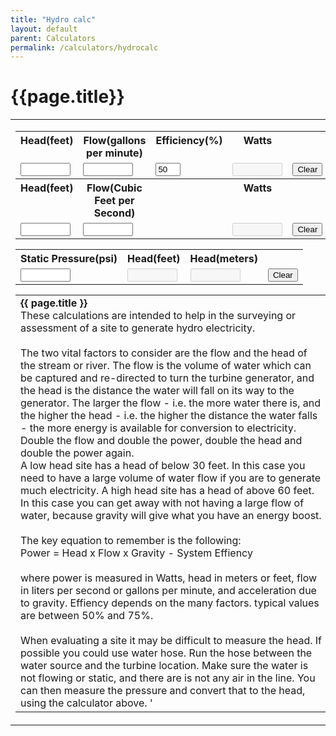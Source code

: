 ```yaml
---
title: "Hydro calc"
layout: default
parent: Calculators
permalink: /calculators/hydrocalc
---
```

# {{page.title}}
<script type="text/javascript">
<!--
function perRound(num, precision) {
  precision = typeof(precision) != 'undefined' ? precision : 9;
	// remark if passed from caller
	precision = parseInt(precision); // make certain the decimal precision is an integer
	var result1 = num * Math.pow(10, precision);
	var result2 = Math.round(result1);
	var result3 = result2 / Math.pow(10, precision);
	return result3;
}


function docalc2()
{
  document.temps.watts2.value=perRound(Number(document.temps.head2.value * document.temps.flow2.value * 0.18 * (document.temps.efficiency2.value *.01)),Number(2));
  document.temps.watts3.value=document.temps.watts2.value
  document.temps.head3.value=document.temps.head2.value;

  document.temps.flow3.value=perRound(Number(document.temps.flow2.value * 0.002228),6);
  
  document.temps.pressure4.value=perRound(Number(document.temps.head2.value * 0.432781),6);
  docalc4();
}
function clearForm2()
{
  document.temps.head2.value = "";
  document.temps.flow2.value = "";
  document.temps.efficiency2.value = "";
  document.temps.watts2.value = "";
  document.temps.head3.value = "";
  document.temps.flow3.value = "";
  document.temps.watts3.value = "";
}
function docalc3()
{
  document.temps.head2.value=document.temps.head3.value;

  document.temps.flow2.value=perRound(Number(document.temps.flow3.value * 448.9),Number(2));

  document.temps.watts2.value=perRound(Number(document.temps.head2.value * document.temps.flow2.value * 0.18 * (document.temps.efficiency2.value *.01)),Number(2));
  document.temps.watts3.value=document.temps.watts2.value

  document.temps.pressure4.value=perRound(Number(document.temps.head3.value * 0.432781),6);
  docalc4();
}
function clearForm3()
{
  document.temps.head2.value = "";
  document.temps.flow2.value = "";
  document.temps.efficiency2.value = "";
  document.temps.watts2.value = "";
  document.temps.head3.value = "";
  document.temps.flow3.value = "";
  document.temps.watts3.value = "";
}
function docalc4()
{
  pressure4=Number(document.temps.pressure4.value);

  document.temps.headfeet4.value=perRound(Number(pressure4 / 0.432781),Number(2));
  document.temps.headmeters4.value=perRound(Number(document.temps.headfeet4.value * 0.3048),Number(2));

  document.temps.head2.value = document.temps.headfeet4.value;
  document.temps.head3.value = document.temps.headfeet4.value;

}
function clearForm4()
{
  document.temps.pressure4.value = "";
  document.temps.headfeet4.value = "";
  document.temps.headmeters4.value = "";
}
//-->
</script>
<table width="100%" cellpadding="4" cellspacing="0" border="0" align="center">
<tr>
<td>
<form name="temps">
<table align="center">
    <tr>
      <th valign="top">Head(feet)</th>
      <th valign="top">Flow(gallons per minute)</th>
      <th valign="top">Efficiency(%)</th>
      <th valign="top">Watts</th>
      <th valign="top">&nbsp;</th>
  	</tr>
    <tr>
  	  <td valign="top"><input type="text" name="head2" onChange="docalc2()" style="width:6em" value="" maxlength="6" size="6" />	</td>
  	  <td valign="top"><input type="text" name="flow2" onChange="docalc2()" style="width:6em" value="" maxlength="6" size="6" />	</td>
  	  <td valign="top"><input type="text" name="efficiency2" onChange="docalc2()" style="width:3em" value="50" maxlength="3" size="3" />	</td>
  	  <td valign="top"><input type="text" name="watts2" disabled="disabled" style="width:6em" value="" maxlength="6" size="6" />	</td>
  	  <td valign="top"><input type="button"  value="Clear" onClick="clearForm2()" />	</td>
    </tr>
    <tr>
      <th valign="top">Head(feet)</th>
      <th valign="top">Flow(Cubic Feet per Second)</th>
      <th valign="top">&nbsp;</th>
      <th valign="top">Watts</th>
      <th valign="top">&nbsp;</th>
  	</tr>
    <tr>
  	  <td valign="top"><input type="text" name="head3" onChange="docalc3()" style="width:6em" value="" maxlength="6" size="6" />	</td>
  	  <td valign="top"><input type="text" name="flow3" onChange="docalc3()" style="width:6em" value="" maxlength="6" size="6" />	</td>
  	  <td valign="top">&nbsp;</td>
  	  <td valign="top"><input type="text" name="watts3" disabled="disabled" style="width:6em" value="" maxlength="6" size="6" />	</td>
  	  <td valign="top"><input type="button"  value="Clear" onClick="clearForm3()" />	</td>
    </tr>
</table>
<table align="center">
    <tr>
      <th valign="top">Static Pressure(psi)</th>
      <th valign="top">Head(feet)</th>
      <th valign="top">Head(meters)</th>
      <th valign="top">&nbsp;</th>
  	</tr>
    <tr>
  	  <td valign="top"><input type="text" name="pressure4" onChange="docalc4()" style="width:6em" value="" maxlength="6" size="4" />	</td>
  	  <td valign="top"><input type="text" name="headfeet4" disabled="disabled" style="width:6em" value="" maxlength="6" size="4" />	</td>
  	  <td valign="top"><input type="text" name="headmeters4" disabled="disabled" style="width:6em" value="" maxlength="6" size="4" />	</td>
  	  <td valign="top"><input type="button"  value="Clear" onClick="clearForm4()" />	</td>
    </tr>
</table>
</form>
<table align="center">
	<tr>
	  <td>
      <b>{{ page.title }}</b><br />
These calculations are intended to help in the surveying or assessment of a site to generate 
hydro electricity.
<br /><br />
The two vital factors to consider are the flow and the head of the stream or river. 
The flow is the volume of water which can be captured and re-directed to turn the 
turbine generator, and the head is the distance the water will fall on its way to the 
generator. The larger the flow - i.e. the more water there is, and the higher the head 
- i.e. the higher the distance the water falls - the more energy is available for conversion 
to electricity. Double the flow and double the power, double the head and double the power 
again.<br />
A low head site has a head of below 30 feet. In this case you need to have a large volume 
of water flow if you are to generate much electricity. A high head site has a head of above 
60 feet. In this case you can get away with not having a large flow of water, because 
gravity will give what you have an energy boost.<br /><br />
The key equation to remember is the following:
<br />Power = Head x Flow x Gravity - System Effiency<br /><br />
where power is measured in Watts, head in meters or feet, flow in liters per second or 
gallons per minute, and acceleration due to gravity.  Effiency depends on the many factors.
typical values are between 50% and 75%.<br /><br />
When evaluating a site it may be difficult to measure the head.  If possible you could use
water hose.   Run the hose between the water source and the turbine location.  Make sure the 
water is not flowing or static, and there are is not any air in the line.  You can then measure 
the pressure and convert that to the head, using the calculator above. '
	  </td>
	</tr>
</table>
</td>
</tr>
</table>
